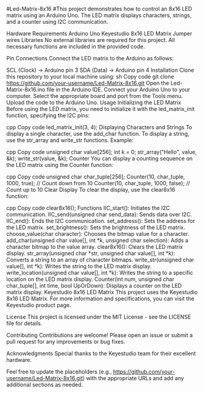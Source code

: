 #Led-Matrix-8x16
#This project demonstrates how to control an 8x16 LED matrix using an Arduino Uno. The LED matrix displays characters, strings, and a counter using I2C communication.

Hardware Requirements
Arduino Uno
Keyestudio 8x16 LED Matrix
Jumper wires
Libraries
No external libraries are required for this project. All necessary functions are included in the provided code.

Pin Connections
Connect the LED matrix to the Arduino as follows:

SCL (Clock) -> Arduino pin 3
SDA (Data) -> Arduino pin 4
Installation
Clone this repository to your local machine using:
sh
Copy code
git clone https://github.com/your-username/Led-Matrix-8x16.git
Open the Led-Matrix-8x16.ino file in the Arduino IDE.
Connect your Arduino Uno to your computer.
Select the appropriate board and port from the Tools menu.
Upload the code to the Arduino Uno.
Usage
Initializing the LED Matrix
Before using the LED matrix, you need to initialize it with the led_matrix_init function, specifying the I2C pins:

cpp
Copy code
led_matrix_init(3, 4);
Displaying Characters and Strings
To display a single character, use the add_char function.
To display a string, use the str_array and write_str functions.
Example:

cpp
Copy code
unsigned char value[256];
int k = 0;
str_array("Hello", value, &k);
write_str(value, &k);
Counter
You can display a counting sequence on the LED matrix using the Counter function:

cpp
Copy code
unsigned char char_tuple[256];
Counter(10, char_tuple, 1000, true);  // Count down from 10
Counter(10, char_tuple, 1000, false); // Count up to 10
Clear Display
To clear the display, use the clear8x16 function:

cpp
Copy code
clear8x16();
Functions
IIC_start(): Initiates the I2C communication.
IIC_send(unsigned char send_data): Sends data over I2C.
IIC_end(): Ends the I2C communication.
set_address(): Sets the address for the LED matrix.
set_brightness(): Sets the brightness of the LED matrix.
choose_value(char character): Chooses the bitmap value for a character.
add_char(unsigned char value[], int *k, unsigned char selection): Adds a character bitmap to the value array.
clear8x16(): Clears the LED matrix display.
str_array(unsigned char *str, unsigned char value[], int *k): Converts a string to an array of character bitmaps.
write_str(unsigned char value[], int *k): Writes the string to the LED matrix display.
write_location(unsigned char value[], int *k): Writes the string to a specific location on the LED matrix display.
Counter(int num, unsigned char char_tuple[], int time, bool UpOrDown): Displays a counter on the LED matrix display.
Keyestudio 8x16 LED Matrix
This project uses the Keyestudio 8x16 LED Matrix. For more information and specifications, you can visit the Keyestudio product page.

License
This project is licensed under the MIT License - see the LICENSE file for details.

Contributing
Contributions are welcome! Please open an issue or submit a pull request for any improvements or bug fixes.

Acknowledgments
Special thanks to the Keyestudio team for their excellent hardware.

Feel free to update the placeholders (e.g., https://github.com/your-username/Led-Matrix-8x16.git) with the appropriate URLs and add any additional sections as needed.
